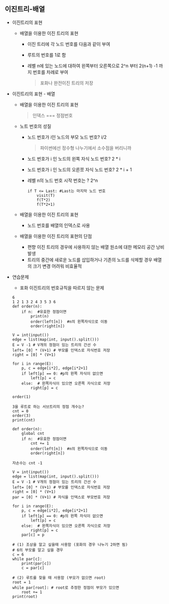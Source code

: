## 이진트리-배열

+ 이진트리의 표현
  
  * 배열을 이용한 이진 트리의 표현
    
    * 이진 트리에 각 노드 번호를 다음과 같이 부여
    
    * 루트의 번호를 1로 함
    
    * 레벨 n에 있는 노드에 대하여 왼쪽부터 오른쪽으로 2^n 부터 2(n+1) -1 까지 번호를 차례로 부여
      
      > 포화나 완전이진 트리의 저장

+ 이진트리의 표현 - 배열
  
  * 배열을 이용한 이진 트리의 표현
    
    > 인덱스 === 정점번호
  
  * 노트 번호의 성질
    
    * 노드 번호가 i인 노드의 부모 노드 번호?  i/2 
      
      > 파이썬에선 정수형 나누기에서 소수점을 버리니까
    
    * 노드 번호가 i 인 노드의 왼쪽 자식 노드 번호? 2 * i
    
    * 노드 번호가 i 인 노드의 오른쪼 자식 노드 번호? 2 * i + 1
    
    * 레벨 n의 노드 번호 시작 번호는 ? 2^n
      
      ```
      if T <= Last: #Last는 마지막 노드 번호
          visit(T)
          f(T*2)
          f(T*2+1)
      ```
  
  * 배열을 이용한 이진 트리의 표현
    
    * 노드 번호를 배열의 인덱스로 사용
  
  * 배열을 이용한 이진 트리의 표현의 단점
    
    * 편향 이진 트리의 경우에 사용하지 않는 배열 원소에 대한 메모리 공간 낭비 발생
    * 트리의 중간에 새로운 노드를 삽입하거나 기존의 노드를 삭제할 경우 배열의 크기 변경 어려워 비효율적

+ 연습문제
  
  * 포화 이진트리의 번호규칙을 따르지 않는 문제
  
  ```
  6
  1 2 1 3 2 4 3 5 3 6
  def order(n):
      if n:  #유효한 정점이면
          print(n)
          order(left[n])  #n의 왼쪽자식으로 이동
          order(right[n])
  
  V = int(input())
  edge = list(map(int, input().split()))
  E = V -1 # V개의 정점이 있는 트리의 간선 수
  left= [0] * (V+1) # 부모를 인덱스로 자식번호 저장
  right = [0] * (V+1)
  
  for i in range(E):
      p, c = edge[i*2], edge[i*2+1]
      if left[p] == 0: #p의 왼쪽 자식이 없으면
          left[p] = c
      else:  # 왼쪽자식이 있으면 오른쪽 자식으로 저장
          right[p] = c
  
  order(1)
  ```
  
  ```
  3을 루트로 하는 서브트리의 정점 개수는?
  cnt = 0
  order(3)
  print(cnt)
  
  def order(n):
      global cnt
      if n:  #유효한 정점이면
          cnt += 1
          order(left[n])  #n의 왼쪽자식으로 이동
          order(right[n])
  
  자손수는 cnt -1
  ```
  
  ```
  V = int(input())
  edge = list(map(int, input().split()))
  E = V -1 # V개의 정점이 있는 트리의 간선 수
  left= [0] * (V+1) # 부모를 인덱스로 자식번호 저장
  right = [0] * (V+1)
  par = [0] * (V+1) # 자식을 인덱스로 부모번호 저장
  
  for i in range(E):
      p, c = edge[i*2], edge[i*2+1]
      if left[p] == 0: #p의 왼쪽 자식이 없으면
          left[p] = c
      else:  # 왼쪽자식이 있으면 오른쪽 자식으로 저장
          right[p] = c
      par[c] = p
  
  # (1) 조상을 알고 싶을때 사용함 (포화의 경우 나누기 2하면 됨)
  # 6의 부모를 알고 싶을 경우
  c = 6
  while par[c]:
      print(par[c])
      c = par[c]
  
  # (2) 루트를 찾을 때 사용함 (부모가 없으면 root)
  root = 1
  while par[root]: # root로 추정한 정점이 부모가 있으면
      root += 1  
  print(root)
  ```

